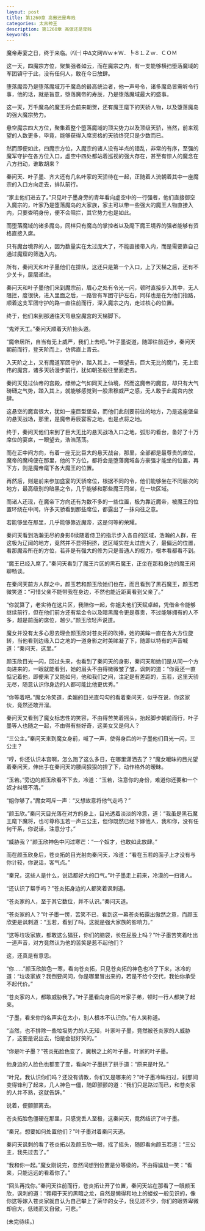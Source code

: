 ```yaml
---
layout: post
title: 第1260章 高傲还是卑贱
categories: 太古神王
description: 第1260章 高傲还是卑贱
keywords:
---
```


魔帝寿宴之日，终于来临。㈧㈠ 中Δ文网Ｗｗ＊Ｗ．┡８⒈Ｚｗ．ＣＯＭ

这一天，四魔宗方位，聚集强者如云，而在魔宗之内，有一支能够横扫堕落魔域的军团镇守于此，没有任何人，敢在今日放肆。

堕落魔帝乃是堕落魔域万千魔岛的最高统治者，他一声号令，诸多魔岛皆需听令行事，他的话，就是旨意，堕落魔帝的寿辰，乃是堕落魔域最大的盛事。

这一天，万千魔岛的魔王将会前来朝贺，还有魔王麾下的天骄人物，以及堕落魔岛的强大魔宗势力。

悬空魔宗四大方位，聚集着整个堕落魔域的顶尖势力以及顶级天骄，当然，前来观望的人数更多，毕竟，能够获得入席资格的天骄终究只是少数而已。

然而即便如此，四魔宗方位，入魔宗的诸人没有半点的错乱，非常的有序，至强的魔军守护在各方位入口，虚空中四处都站着巡视的强大存在，甚至有惊人的魔念在八方扫动，谁敢胡来？

秦问天、叶子墨、齐大还有几名叶家的天骄待在一起，正随着人流朝着其中一座魔宗的入口方向走去，排队前行。

“家主他们进去了。”只见叶子墨身旁的青年看向虚空中的一行强者，他们直接御空入魔宗的，叶家乃是堕落魔岛的大家族，家主可以带一些强大的魔王人物直接入内，只要查明身份，便不会阻拦，其它势力也是如此。

而堕落魔域的诸多魔岛，同样只有魔岛的掌控者以及麾下魔王境界的强者能够有资格直接入席。

只有魔台境界的人，因为数量实在太过庞大了，不能直接带入内，而是需要靠自己通过魔窟的筛选入内。

所有，秦问天和叶子墨他们在排队，这还只是第一个入口，上了天梯之后，还有不少关卡，层层递进。

秦问天和叶子墨他们来到魔宗前，眉心之处有令光一闪，顿时直接步入其中，无人阻拦，度很快，进入里面之后，一路皆有军团守护左右，同样也是在为他们指路，顺着这支军团守护的路一直往前而行，深入魔宗之内，走过核心的位置。

终于，他们来到那通往天穹悬空魔宫的天梯脚下。

“鬼斧天工。”秦问天顺着天阶抬头道。

“魔帝居所，自当有无上威严，我们上去吧。”叶子墨说道，随即往前迈步，秦问天朝前而行，登天阶而上，仿佛直上青云。

入天阶之上，又有魔道军团守护，踏入其上，一眼望去，巨大无比的魔门，无上宏伟的魔宫，诸多天骄漫步前行，犹如朝圣般往里面走去。

秦问天见过仙帝的宫殿，缥缈之气如同天上仙境，然而这魔帝的魔宫，却只有大气磅礴之气势，踏入其上，就能够感觉到一股肃穆威严之感，无人敢于此魔宫内放肆。

这悬空的魔宫很大，犹如一座巨型堡垒，而他们此刻要前往的地方，乃是这座堡垒的悬天战场，那里，是魔帝寿辰宴客之地，也是点将之地。

终于，秦问天他们来到了巨大无比的悬天战场入口之地，弧形的看台，备好了十万席位的宴席，一眼望去，浩浩荡荡。

而在正中间方向，有着一座无比巨大的悬天战台，那里，全部都是最尊贵的席位，魔帝的魔椅便在那里，他的下方位，都将会是堕落魔域各方豪强才能坐的位置，再下方，则是魔帝麾下各大魔王的位置。

再然后，则是前来参加盛宴的天骄席位，根据不同的令，他们能够坐在不同层次的地方，最高级别的暗黑之令，几乎能够和那些魔王同坐，在一块区域。

而诸人还现，在魔帝下方向还有为数不多的一些位置，极为靠近魔帝，被魔王的位置环绕在中间，许多天骄看到那些席位，都露出了一抹向往之意。

若能够坐在那里，几乎能够靠近魔帝，这是何等的荣耀。

秦问天看到浩瀚无尽的身影6续随着侍卫的指示步入各自的区域，浩瀚的人群，在这极为辽阔的地方，竟然并不显得拥挤，这区域实在太过庞大了，最偏远的位置，看那魔帝所在的方位，若非是有强大的修为只是普通人的视力，根本看都看不到。

“魔王已经入席了。”秦问天看到了魔王片区的黑石魔王，正坐在那和身边的魔王闲聊畅谈。

在秦问天前方人群之中，颜玉若和颜玉欣她们也在，而且看到了黑石魔王，颜玉若微笑道：“可惜父亲不能带我在身边，不然也能近距离看到父亲了。”

“你就算了，老实待在这片区，我陪你一起，你姐夫他们天赋卓越，凭借金令能够继续前行，但在他们前方还有紫金令以及暗黑魔令更是尊贵，不过能够拥有的人不多，越是前面的席位，越少。”颜玉欣轻声说道。

魔女并没有太多心思去理会颜玉欣对苍炎拓的吹捧，她的美眸一直在各大方位旋转，当他看到边缘入口之地的一道身影之时美眸凝了下，随即以特有的声音喊道：“秦问天，这里。”

颜玉欣目光一闪，回过头来，也看到了秦问天的身影，秦问天和她们是从同一个方向进来的，一眼就能看到，她的眉头不由得微微皱了皱，讽刺的道：“你竟还一直惦记着他，即便来了又能如何，他和我们之间，注定是有差距的，玉若，这里天骄无尽，随意认识你身边的人都可能比他更优秀。”

“你等着吧。”魔女冷笑道，柔媚的目光直勾勾的看着秦问天，似乎在说，你这家伙，竟然还敢开溜。

秦问天又看到了魔女标志性的笑容，不由得苦笑着摇头，抬起脚步朝前而行，叶子墨等人也随之一起，不由得有些好奇，这美女又是何人？

“三公主。”秦问天来到魔女身前，喊了一声，使得身后的叶子墨他们目光一闪，三公主？

“哼，你还认识本宫啊，怎么跑了这么多日，在哪里潇洒去了？”魔女暧昧的目光望着秦问天，伸出手在秦问天的腰间狠狠的捏了下，动作格外的暧昧。

“玉若。”旁边的颜玉欣看不下去，冷道：“玉若，注意你的身份，难道你还要和一个奴才纠缠不清。”

“姐你够了。”魔女呵斥一声：“又想故意将他气走吗？”

“颜玉欣。”秦问天目光落在对方的身上，目光透着淡淡的冷意，道：“我虽是黑石魔王麾下魔将，也可尊称玉若一声三公主，但你既然已经下嫁他人，我和你，没有任何干系，你说话，注意分寸。”

“威胁我？”颜玉欣神色中闪过寒芒：“一个奴才，也敢如此放肆。”

而在颜玉欣身后，苍炎拓的目光射向秦问天，冷道：“看在玉若的面子上才没有与你计较，你说话，客气点。”

“秦兄，这些人是什么，说话都好大的口气。”叶子墨走上前来，冷漠的一扫诸人。

“还认识了帮手吗？”苍炎拓身边的人都笑着讽刺道。

“苍炎家的人，至于其它数位，并不认识。”秦问天道。

“苍炎家的人？”叶子墨一愣，苦笑不已，看到这一幕苍炎拓露出傲然之意，而颜玉欣更是讽刺道：“玉若，看到了吗，这就是强大家族的影响力。”

“这等垃圾家族，都敢这么猖狂，你们的脑袋，长在屁股上吗？”叶子墨苦笑着吐出一道声音，对方竟然认为他的苦笑是惹不起他们？

这，还真是有意思。

“你……”颜玉欣脸色一寒，看向苍炎拓，只见苍炎拓的神色也冷了下来，冰冷的道：“垃圾家族？我倒要问问，你是哪里冒出来的，若是不给个交代，我怕你承受不起代价。”

“苍炎家的人，都敢威胁我了。”叶子墨看向身后的叶家子弟，顿时一行人都笑了起来。

“子墨，看来你的名声实在太小，别人根本不认识你。”有人笑称道。

“当然，也不排除一些垃圾势力的人无知，叶家叶子墨，竟然被苍炎家的人威胁了，这要是说出去，怕是会挺好笑的。”

“你是叶子墨？”苍炎拓脸色变了，魔榜之上的叶子墨，叶家的叶子墨。

他身边的人脸色也都变了变，看向叶子墨拱了拱手道：“原来是叶兄。”

“叶兄，我认识你们吗？还没有请教，你们又是哪来的？”叶子墨冷眸扫过，刹那间变得锋利了起来，几人神色一僵，随即颤颤的道：“我们只是路过而已，和苍炎家的人并不熟，这就告辞。”

说着，便颤颤离去。

苍炎拓脸色僵硬在那里，只感觉丢人至极，这秦问天，竟然结识了叶子墨。

“秦兄，想要如何处置他们？”叶子墨对着秦问天道。

秦问天讽刺的看了苍炎拓以及颜玉欣一眼，摇了摇头，随即看向颜玉若道：“三公主，我先过去了。”

“我和你一起。”魔女刚说完，忽然间想到位置是分等级的，不由得尴尬一笑：“看来，只能远远的看着你了。”

“回头再找你。”秦问天往前而行，苍炎拓让开了位置，秦问天站在那看了一眼颜玉欣，讽刺的道：“翱翔于天的黑暗之龙，自然是懒得和地上的蝼蚁一般见识的，像你这等嫁入苍炎家就自认为自己攀上了荣华的女子，我见过不少，你们的眼界卑微却自大，低贱而又自傲，可悲。”

(未完待续。)

